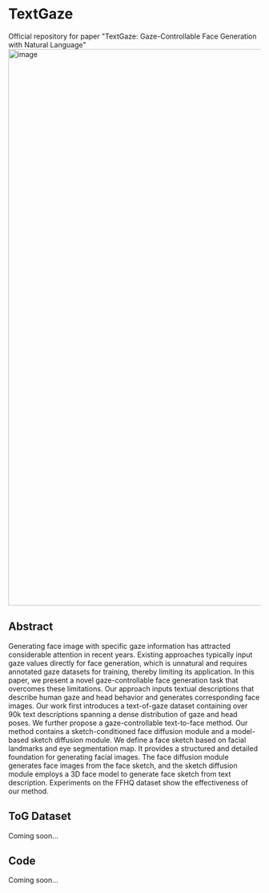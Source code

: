 # TextGaze
Official repository for paper "TextGaze: Gaze-Controllable Face Generation with Natural Language"
<img width="1109" alt="image" src="https://github.com/user-attachments/assets/74181672-440a-4497-bba5-6e00fcdc769b">

## Abstract
Generating face image with specific gaze information has attracted considerable attention in recent years. Existing approaches typically input gaze values directly for face generation, which is unnatural and requires annotated gaze datasets for training, thereby limiting its application. In this paper, we present a novel gaze-controllable face generation task that overcomes these limitations. Our approach inputs textual descriptions that describe human gaze and head behavior and generates corresponding face images. Our work first introduces a text-of-gaze dataset containing over 90k text descriptions spanning a dense distribution of gaze and head poses. We further propose a gaze-controllable text-to-face method. Our method contains a sketch-conditioned face diffusion module and a model-based sketch diffusion module. We define a face sketch based on facial landmarks and eye segmentation map. It provides a structured and detailed foundation for generating facial images. The face diffusion module generates face images from the face sketch, and the sketch diffusion module employs a 3D face model to generate face sketch from text description. Experiments on the FFHQ dataset show the effectiveness of our method.

## ToG Dataset
Coming soon...

## Code
Coming soon...
